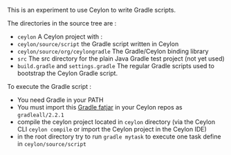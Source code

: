 This is an experiment to use Ceylon to write Gradle scripts.

The directories in the source tree are :
* `ceylon` A Ceylon project with :
* `ceylon/source/script` the Gradle script written in Ceylon
* `ceylon/source/org/ceylongradle` The Gradle/Ceylon binding library
* `src` The src directory for the plain Java Gradle test project (not yet used)
* `build.gradle` and `settings.gradle` The regular Gradle scripts used to bootstrap the Ceylon Gradle script.

To execute the Gradle script :
* You need Gradle in your PATH
* You must import this [Gradle fatjar](http://stephane.galles.free.fr/ceylon/misc/tests/gradleall-2.2.1.jar) in your Ceylon repos as `gradleall/2.2.1`
* compile the ceylon project located in `ceylon` directory (via the Ceylon CLI `ceylon compile` or import the Ceylon project in the Ceylon IDE)
* in the root directory try to run `gradle mytask` to execute one task define in `ceylon/source/script`
